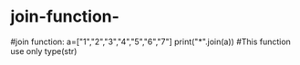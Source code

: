 # join-function-
#join function:
a=["1","2","3","4","5","6","7"]
print("*".join(a))
#This function use only type(str)

